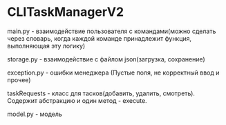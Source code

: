 # CLITaskManagerV2

main.py - взаимодействие пользователя с командами(можно сделать через словарь, когда каждой команде принадлежит функция, выполняющая эту логику)

storage.py - взаимодействие с файлом json(загрузка, сохранение)

exception.py - ошибки менеджера (Пустые поля, не корректный ввод и прочее)

taskRequests - класс для тасков(добавить, удалить, смотреть). Содержит абстракцию и один метод - execute. 

model.py - модель